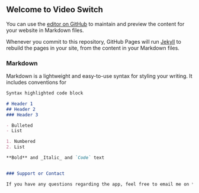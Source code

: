 ## Welcome to Video Switch

You can use the [editor on GitHub](https://github.com/ControlAltDelete990/VideoSwitch/edit/master/index.md) to maintain and preview the content for your website in Markdown files.

Whenever you commit to this repository, GitHub Pages will run [Jekyll](https://jekyllrb.com/) to rebuild the pages in your site, from the content in your Markdown files.

### Markdown

Markdown is a lightweight and easy-to-use syntax for styling your writing. It includes conventions for

```markdown
Syntax highlighted code block

# Header 1
## Header 2
### Header 3

- Bulleted
- List

1. Numbered
2. List

**Bold** and _Italic_ and `Code` text


### Support or Contact

If you have any questions regarding the app, feel free to email me on **Bold** controlaltdelete444@gmail.com **Bold**
